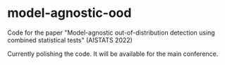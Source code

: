 # model-agnostic-ood

Code for the paper "Model-agnostic out-of-distribution detection using combined statistical tests" (AISTATS 2022)

Currently polishing the code. It will be available for the main conference. 
